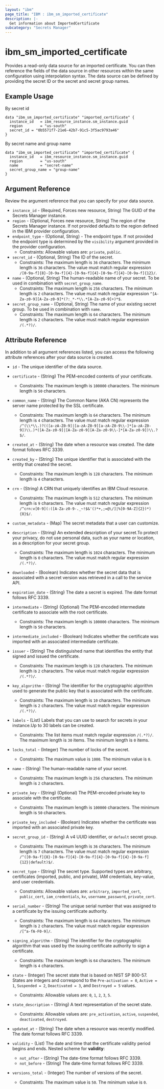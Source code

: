 ```yaml
---
layout: "ibm"
page_title: "IBM : ibm_sm_imported_certificate"
description: |-
  Get information about ImportedCertificate
subcategory: "Secrets Manager"
---
```


# ibm_sm_imported_certificate

Provides a read-only data source for an imported certificate. You can then reference the fields of the data source in other resources within the same configuration using interpolation syntax.
The data source can be defined by providing the secret ID or the secret and secret group names.

## Example Usage

By secret id
```hcl
data "ibm_sm_imported_certificate" "imported_certificate" {
  instance_id   = ibm_resource_instance.sm_instance.guid
  region        = "us-south"
  secret_id = "0b5571f7-21e6-42b7-91c5-3f5ac9793a46"
}
```

By secret name and group name
```hcl
data "ibm_sm_imported_certificate" "imported_certificate" {
  instance_id   = ibm_resource_instance.sm_instance.guid
  region        = "us-south"
  name          = "secret-name"
  secret_group_name = "group-name"
}
```

## Argument Reference

Review the argument reference that you can specify for your data source.

* `instance_id` - (Required, Forces new resource, String) The GUID of the Secrets Manager instance.
* `region` - (Optional, Forces new resource, String) The region of the Secrets Manager instance. If not provided defaults to the region defined in the IBM provider configuration.
* `endpoint_type` - (Optional, String) - The endpoint type. If not provided the endpoint type is determined by the `visibility` argument provided in the provider configuration.
  * Constraints: Allowable values are: `private`, `public`.
* `secret_id` - (Optional, String) The ID of the secret.
  * Constraints: The maximum length is `36` characters. The minimum length is `36` characters. The value must match regular expression `/[0-9a-f]{8}-[0-9a-f]{4}-[0-9a-f]{4}-[0-9a-f]{4}-[0-9a-f]{12}/`.
* `name` - (Optional, String) The human-readable name of your secret. To be used in combination with `secret_group_name`.
  * Constraints: The maximum length is `256` characters. The minimum length is `2` characters. The value must match regular expression `^[A-Za-z0-9][A-Za-z0-9]*(?:_*-*\\.*[A-Za-z0-9]+)*$`.
* `secret_group_name` - (Optional, String) The name of your existing secret group. To be used in combination with `name`.
  * Constraints: The maximum length is `64` characters. The minimum length is `2` characters. The value must match regular expression `/(.*?)/`.


## Attribute Reference

In addition to all argument references listed, you can access the following attribute references after your data source is created.

* `id` - The unique identifier of the data source.

* `certificate` - (String) The PEM-encoded contents of your certificate.
  * Constraints: The maximum length is `100000` characters. The minimum length is `50` characters.

* `common_name` - (String) The Common Name (AKA CN) represents the server name protected by the SSL certificate.
  * Constraints: The maximum length is `64` characters. The minimum length is `4` characters. The value must match regular expression `/^(\\*\\.)?(([a-zA-Z0-9]|[a-zA-Z0-9][a-zA-Z0-9\\-]*[a-zA-Z0-9])\\.)*([A-Za-z0-9]|[A-Za-z0-9][A-Za-z0-9\\-]*[A-Za-z0-9])\\.?$/`.

* `created_at` - (String) The date when a resource was created. The date format follows RFC 3339.

* `created_by` - (String) The unique identifier that is associated with the entity that created the secret.
  * Constraints: The maximum length is `128` characters. The minimum length is `4` characters.

* `crn` - (String) A CRN that uniquely identifies an IBM Cloud resource.
  * Constraints: The maximum length is `512` characters. The minimum length is `9` characters. The value must match regular expression `/^crn:v[0-9](:([A-Za-z0-9-._~!$&'()*+,;=@\/]|%[0-9A-Z]{2})*){8}$/`.

* `custom_metadata` - (Map) The secret metadata that a user can customize.

* `description` - (String) An extended description of your secret.To protect your privacy, do not use personal data, such as your name or location, as a description for your secret group.
  * Constraints: The maximum length is `1024` characters. The minimum length is `0` characters. The value must match regular expression `/(.*?)/`.

* `downloaded` - (Boolean) Indicates whether the secret data that is associated with a secret version was retrieved in a call to the service API.

* `expiration_date` - (String) The date a secret is expired. The date format follows RFC 3339.

* `intermediate` - (String) (Optional) The PEM-encoded intermediate certificate to associate with the root certificate.
  * Constraints: The maximum length is `100000` characters. The minimum length is `50` characters.

* `intermediate_included` - (Boolean) Indicates whether the certificate was imported with an associated intermediate certificate.

* `issuer` - (String) The distinguished name that identifies the entity that signed and issued the certificate.
  * Constraints: The maximum length is `128` characters. The minimum length is `2` characters. The value must match regular expression `/(.*?)/`.

* `key_algorithm` - (String) The identifier for the cryptographic algorithm used to generate the public key that is associated with the certificate.
  * Constraints: The maximum length is `10` characters. The minimum length is `2` characters. The value must match regular expression `/(.*?)/`.

* `labels` - (List) Labels that you can use to search for secrets in your instance.Up to 30 labels can be created.
  * Constraints: The list items must match regular expression `/(.*?)/`. The maximum length is `30` items. The minimum length is `0` items.

* `locks_total` - (Integer) The number of locks of the secret.
  * Constraints: The maximum value is `1000`. The minimum value is `0`.

* `name` - (String) The human-readable name of your secret.
  * Constraints: The maximum length is `256` characters. The minimum length is `2` characters.

* `private_key` - (String) (Optional) The PEM-encoded private key to associate with the certificate.
  * Constraints: The maximum length is `100000` characters. The minimum length is `50` characters.

* `private_key_included` - (Boolean) Indicates whether the certificate was imported with an associated private key.

* `secret_group_id` - (String) A v4 UUID identifier, or `default` secret group.
  * Constraints: The maximum length is `36` characters. The minimum length is `7` characters. The value must match regular expression `/^([0-9a-f]{8}-[0-9a-f]{4}-[0-9a-f]{4}-[0-9a-f]{4}-[0-9a-f]{12}|default)$/`.

* `secret_type` - (String) The secret type. Supported types are arbitrary, certificates (imported, public, and private), IAM credentials, key-value, and user credentials.
  * Constraints: Allowable values are: `arbitrary`, `imported_cert`, `public_cert`, `iam_credentials`, `kv`, `username_password`, `private_cert`.

* `serial_number` - (String) The unique serial number that was assigned to a certificate by the issuing certificate authority.
  * Constraints: The maximum length is `64` characters. The minimum length is `2` characters. The value must match regular expression `/[^a-fA-F0-9]/`.

* `signing_algorithm` - (String) The identifier for the cryptographic algorithm that was used by the issuing certificate authority to sign a certificate.
  * Constraints: The maximum length is `64` characters. The minimum length is `4` characters.

* `state` - (Integer) The secret state that is based on NIST SP 800-57. States are integers and correspond to the `Pre-activation = 0`, `Active = 1`,  `Suspended = 2`, `Deactivated = 3`, and `Destroyed = 5` values.
  * Constraints: Allowable values are: `0`, `1`, `2`, `3`, `5`.

* `state_description` - (String) A text representation of the secret state.
  * Constraints: Allowable values are: `pre_activation`, `active`, `suspended`, `deactivated`, `destroyed`.

* `updated_at` - (String) The date when a resource was recently modified. The date format follows RFC 3339.

* `validity` - (List) The date and time that the certificate validity period begins and ends.
Nested scheme for **validity**:
	* `not_after` - (String) The date-time format follows RFC 3339.
	* `not_before` - (String) The date-time format follows RFC 3339.

* `versions_total` - (Integer) The number of versions of the secret.
  * Constraints: The maximum value is `50`. The minimum value is `0`.

